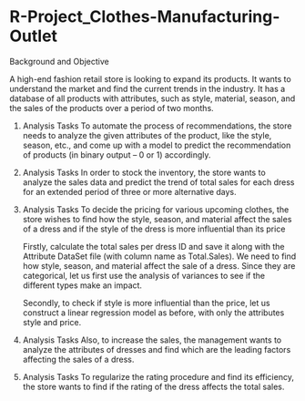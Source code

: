 # R-Project_Clothes-Manufacturing-Outlet

Background and Objective

A high-end fashion retail store is looking to expand its products. It wants to understand the market and find the current trends in the industry. It has a database of all products with attributes, such as style, material, season, and the sales of the products over a period of two months.

1. Analysis Tasks
To automate the process of recommendations, the store needs to analyze the given attributes of the product, like the style, season, etc., and come up with a model to predict the recommendation of products (in binary output – 0 or 1) accordingly.

2. Analysis Tasks
In order to stock the inventory, the store wants to analyze the sales data and predict the trend of total sales for each dress for an extended period of three or more alternative days.

3. Analysis Tasks
To decide the pricing for various upcoming clothes, the store wishes to find how the style, season, and material affect the sales of a dress and if the style of the dress is more influential than its price

    Firstly, calculate the total sales per dress ID and save it along with the Attribute DataSet file (with column name as Total.Sales). We need to find how style,     season, and material affect the sale of a dress. Since they are categorical, let us first use the analysis of variances to see if the different types make an impact.  

    Secondly, to check if style is more influential than the price, let us construct a linear regression model as before, with only the attributes style and price.  

4. Analysis Tasks
Also, to increase the sales, the management wants to analyze the attributes of dresses and find which are the leading factors affecting the sales of a dress.

5. Analysis Tasks
To regularize the rating procedure and find its efficiency, the store wants to find if the rating of the dress affects the total sales.

